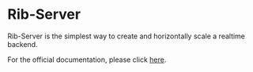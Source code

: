 # Rib-Server
Rib-Server is the simplest way to create and horizontally scale a realtime backend.

For the official documentation, please click [here](https://github.com/TheCollinCashio/Rib).